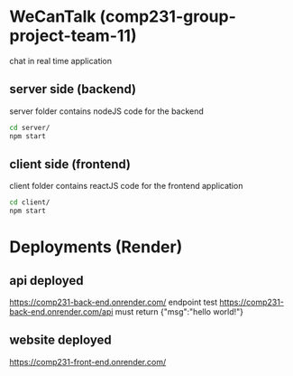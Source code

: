 # WeCanTalk (comp231-group-project-team-11)
chat in real time application

## server side (backend)
server folder contains nodeJS code for the backend
```sh
cd server/
npm start
```

## client side (frontend)
client folder contains reactJS code for the frontend application

```sh
cd client/
npm start
```

# Deployments (Render)

## api deployed
https://comp231-back-end.onrender.com/
endpoint test https://comp231-back-end.onrender.com/api must return {"msg":"hello world!"}

## website deployed
https://comp231-front-end.onrender.com/